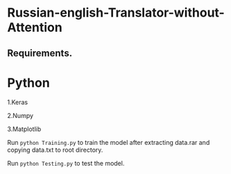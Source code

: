 # Russian-english-Translator-without-Attention

## Requirements.

# Python
1.Keras

2.Numpy

3.Matplotlib

Run `python Training.py` to train the model after extracting data.rar and copying data.txt to root directory.

Run `python Testing.py` to test the model.
